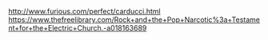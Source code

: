 <!-- njnmdoc: title="Rock and the Pop Narcotic"  -->

http://www.furious.com/perfect/carducci.html
https://www.thefreelibrary.com/Rock+and+the+Pop+Narcotic%3a+Testament+for+the+Electric+Church.-a018163689


